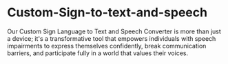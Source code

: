 # Custom-Sign-to-text-and-speech
Our Custom Sign Language to Text and Speech Converter is more than just a device; it's a transformative tool that empowers individuals with speech impairments to express themselves confidently, break communication barriers, and participate fully in a world that values their voices.
